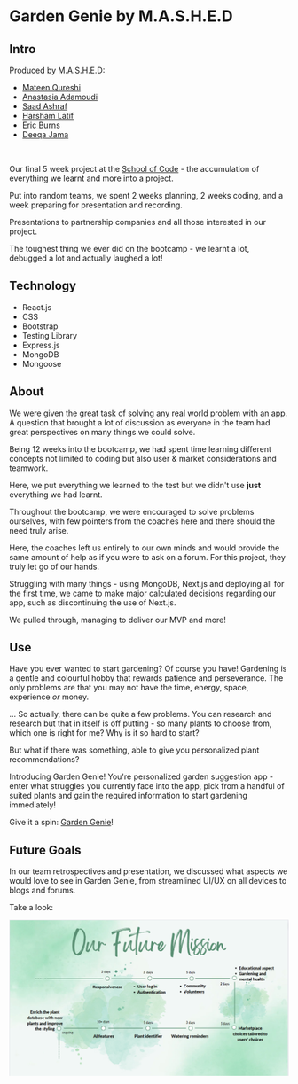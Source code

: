 # Garden Genie by M.A.S.H.E.D

## Intro

Produced by M.A.S.H.E.D:
<ul>
    <li><a href="https://github.com/MateenSQ">Mateen Qureshi</a></li>
    <li><a href="https://github.com/AnastasiaAdamoudi">Anastasia Adamoudi</a></li>
    <li><a href="https://github.com/saadash1268">Saad Ashraf</a></li>
    <li><a href="https://github.com/h4rsham">Harsham Latif</a></li>
    <li><a href="https://github.com/Pixiebaba">Eric Burns</a></li>
    <li><a href="https://github.com/DeeqaJamalini">Deeqa Jama</a></li>
</ul>

<br>

Our final 5 week project at the <a href="https://www.schoolofcode.co.uk/">School of Code</a> - the accumulation of everything we learnt and more into a project.

Put into random teams, we spent 2 weeks planning, 2 weeks coding, and a week preparing for presentation and recording.

Presentations to partnership companies and all those interested in our project.

The toughest thing we ever did on the bootcamp - we learnt a lot, debugged a lot and actually laughed a lot!

## Technology

<ul>
    <li>React.js</li>
    <li>CSS</li>
    <li>Bootstrap</li>
    <li>Testing Library</li>
    <li>Express.js</li>
    <li>MongoDB</li>
    <li>Mongoose</li>
</ul>

## About

We were given the great task of solving any real world problem with an app. A question that brought a lot of discussion as everyone in the team had great perspectives on many things we could solve.

Being 12 weeks into the bootcamp, we had spent time learning different concepts not limited to coding but also user & market considerations and teamwork.

Here, we put everything we learned to the test but we didn't use <strong>just</strong> everything we had learnt.

Throughout the bootcamp, we were encouraged to solve problems ourselves, with few pointers from the coaches here and there should the need truly arise.

Here, the coaches left us entirely to our own minds and would provide the same amount of help as if you were to ask on a forum. For this project, they truly let go of our hands.

Struggling with many things - using MongoDB, Next.js and deploying all for the first time, we came to make major calculated decisions regarding our app, such as discontinuing the use of Next.js.

We pulled through, managing to deliver our MVP and more!

## Use

Have you ever wanted to start gardening? Of course you have! Gardening is a gentle and colourful hobby that rewards patience and perseverance. The only problems are that you may not have the time, energy, space, experience <em>or</em> money.

... So actually, there can be quite a few problems. You can research and research but that in itself is off putting - so many plants to choose from, which one is right for me? Why is it so hard to start?

But what if there was something, able to give you personalized plant recommendations?

Introducing Garden Genie! You're personalized garden suggestion app - enter what struggles you currently face into the app, pick from a handful of suited plants and gain the required information to start gardening immediately!

Give it a spin: <a href="https://garden-genie.netlify.app/">Garden Genie</a>!


## Future Goals

In our team retrospectives and presentation, we discussed what aspects we would love to see in Garden Genie, from streamlined UI/UX on all devices to blogs and forums.

Take a look:

<img src="./images/futurePlan.PNG">

